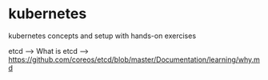 # kubernetes
kubernetes concepts and setup with hands-on exercises


etcd --> What is etcd --> https://github.com/coreos/etcd/blob/master/Documentation/learning/why.md

